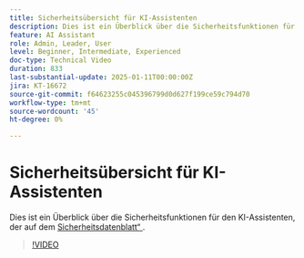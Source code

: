 ```yaml
---
title: Sicherheitsübersicht für KI-Assistenten
description: Dies ist ein Überblick über die Sicherheitsfunktionen für den KI-Assistenten, der auf dem Sicherheitsdatenblatt basiert.
feature: AI Assistant
role: Admin, Leader, User
level: Beginner, Intermediate, Experienced
doc-type: Technical Video
duration: 833
last-substantial-update: 2025-01-11T00:00:00Z
jira: KT-16672
source-git-commit: f64623255c045396799d0d627f199ce59c794d70
workflow-type: tm+mt
source-wordcount: '45'
ht-degree: 0%

---
```



# Sicherheitsübersicht für KI-Assistenten

Dies ist ein Überblick über die Sicherheitsfunktionen für den KI-Assistenten, der auf dem <a href="https://www.adobe.com/content/dam/cc/en/trust-center/ungated/whitepapers/experience-cloud/adobe-ai-assistant-in-aep-security-fact-sheet.pdf">Sicherheitsdatenblatt“ </a>.

>[!VIDEO](https://video.tv.adobe.com/v/3441066/?learn=on&enablevpops)
